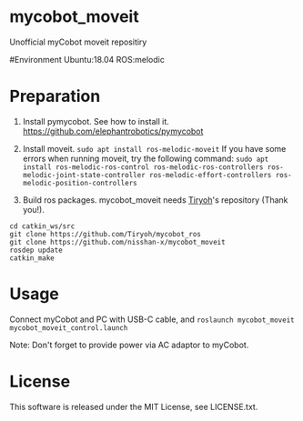 # mycobot_moveit
Unofficial myCobot moveit repositiry

#Environment
Ubuntu:18.04
ROS:melodic

# Preparation
1. Install pymycobot. See how to install it. https://github.com/elephantrobotics/pymycobot
1. Install moveit.
`sudo apt install ros-melodic-moveit`
If you have some errors when running moveit, try the following command: ```sudo apt install ros-melodic-ros-control ros-melodic-ros-controllers ros-melodic-joint-state-controller ros-melodic-effort-controllers ros-melodic-position-controllers```

1. Build ros packages. mycobot_moveit needs [Tiryoh](https://github.com/Tiryoh/mycobot_ros)'s repository (Thank you!).
```
cd catkin_ws/src
git clone https://github.com/Tiryoh/mycobot_ros
git clone https://github.com/nisshan-x/mycobot_moveit
rosdep update
catkin_make
```

# Usage
Connect myCobot and PC with USB-C cable, and
`roslaunch mycobot_moveit mycobot_moveit_control.launch`

Note: Don't forget to provide power via AC adaptor to myCobot.

# License
This software is released under the MIT License, see LICENSE.txt.